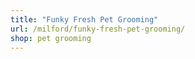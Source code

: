 ```yaml
---
title: "Funky Fresh Pet Grooming"
url: /milford/funky-fresh-pet-grooming/
shop: pet grooming
---
```

